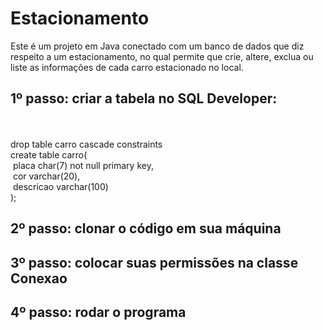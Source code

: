 # Estacionamento
Este é um projeto em Java conectado com um banco de dados que diz respeito a um estacionamento, no qual permite que crie, altere, exclua ou liste as informações de cada carro estacionado no local.

## 1º passo: criar a tabela no SQL Developer:
<br><br>drop table carro cascade constraints
<br>create table carro(
<br>&nbsp;placa char(7) not null primary key,
<br>&nbsp;cor varchar(20),
<br>&nbsp;descricao varchar(100)
<br>);

## 2º passo: clonar o código em sua máquina

## 3º passo: colocar suas permissões na classe Conexao

## 4º passo: rodar o programa
